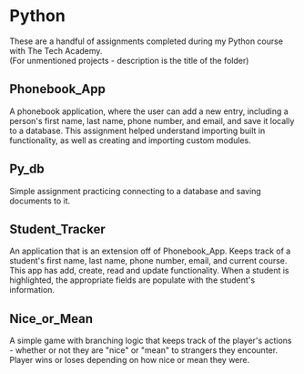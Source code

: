 # Python

These are a handful of assignments completed during my Python course with The Tech Academy.  
(For unmentioned projects - description is the title of the folder)

## Phonebook_App
A phonebook application, where the user can add a new entry, including a person's first name, last name, phone number, and email, and save it locally to a database. This assignment helped understand importing built in functionality, as well as creating and importing custom modules.

## Py_db
Simple assignment practicing connecting to a database and saving documents to it.

## Student_Tracker
An application that is an extension off of Phonebook_App. Keeps track of a student's first name, last name, phone number, email, and current course. This app has add, create, read and update functionality. When a student is highlighted, the appropriate fields are populate with the student's information.

## Nice_or_Mean
A simple game with branching logic that keeps track of the player's actions - whether or not they are "nice" or "mean" to strangers they encounter. Player wins or loses depending on how nice or mean they were.
